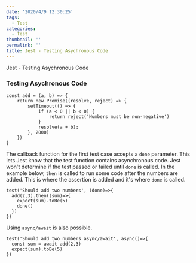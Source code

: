 ```yaml
---
date: '2020/4/9 12:30:25'
tags:
  - Test
categories:
  - Test
thumbnail: ''
permalink: ''
title: Jest - Testing Asychronous Code
---
```


Jest - Testing Asychronous Code

<!-- more -->


### Testing Asychronous Code

```
const add = (a, b) => {
    return new Promise((resolve, reject) => {
        setTimeout(() => {
            if (a < 0 || b < 0) {
                return reject('Numbers must be non-negative')
            }
            resolve(a + b);
        }, 2000)
    })
}
```

The callback function for the first test case accepts a `done` parameter. This lets Jest know that the test function contains asynchronous code. Jest won't determine if the test passed or failed until `done` is called. In the example below, `then` is called to run some code after the numbers are added. This is where the assertion is added and it's where `done` is called.

```
test('Should add two numbers', (done)=>{
  add(2,3).then((sum)=>{
    expect(sum).toBe(5)
    done()
  })
})
```

Using `async/await` is also possible.

```
test('Should add two numbers async/await', async()=>{
  const sum = await add(2,3)
  expect(sum).toBe(5)
})
```